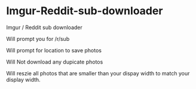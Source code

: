 Imgur-Reddit-sub-downloader
===========================

Imgur / Reddit sub downloader

Will prompt you for /r/sub

Will prompt for location to save photos

Will Not download any dupicate photos 

Will reszie all photos that are smaller than your dispay width to match your display width. 
